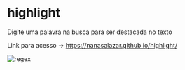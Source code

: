 # highlight
 Digite uma palavra na busca para ser destacada no texto
 
 Link para acesso -> https://nanasalazar.github.io/highlight/
 
 
 
 ![regex](https://user-images.githubusercontent.com/102234649/189987972-69150926-7e72-425e-8277-89848438a8a2.png)



